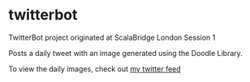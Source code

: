 # twitterbot
TwitterBot project originated at ScalaBridge London Session 1

Posts a daily tweet with an image generated using the Doodle Library.

To view the daily images, check out <a href="https://twitter.com/__mishaustin" target="_blank">my twitter feed</a>
